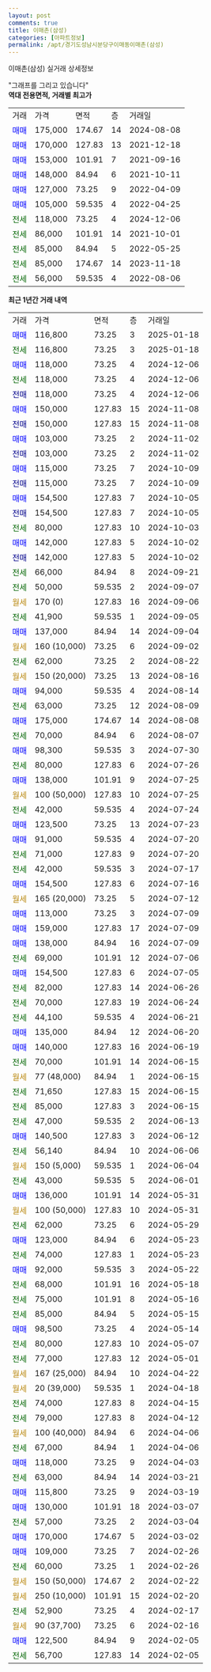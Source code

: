 ```yaml
---
layout: post
comments: true
title: 이매촌(삼성)
categories: [아파트정보]
permalink: /apt/경기도성남시분당구이매동이매촌(삼성)
---
```


이매촌(삼성) 실거래 상세정보

<script type="text/javascript">
  google.charts.load('current', {'packages':['line', 'corechart']});
  google.charts.setOnLoadCallback(drawChart);

  function drawChart() {
    var data = new google.visualization.DataTable();
    data.addColumn('date', '거래일');
    data.addColumn('number', "매매");
    data.addColumn('number', "전세");
    data.addColumn('number', "전매");

    data.addRows([[new Date(Date.parse("2025-01-18")), 116800, null, null], [new Date(Date.parse("2025-01-18")), null, 116800, null], [new Date(Date.parse("2024-12-06")), 118000, null, null], [new Date(Date.parse("2024-12-06")), null, 118000, null], [new Date(Date.parse("2024-12-06")), null, null, 118000], [new Date(Date.parse("2024-11-08")), 150000, null, null], [new Date(Date.parse("2024-11-08")), null, null, 150000], [new Date(Date.parse("2024-11-02")), 103000, null, null], [new Date(Date.parse("2024-11-02")), null, null, 103000], [new Date(Date.parse("2024-10-09")), 115000, null, null], [new Date(Date.parse("2024-10-09")), null, null, 115000], [new Date(Date.parse("2024-10-05")), 154500, null, null], [new Date(Date.parse("2024-10-05")), null, null, 154500], [new Date(Date.parse("2024-10-03")), null, 80000, null], [new Date(Date.parse("2024-10-02")), 142000, null, null], [new Date(Date.parse("2024-10-02")), null, null, 142000], [new Date(Date.parse("2024-09-21")), null, 66000, null], [new Date(Date.parse("2024-09-07")), null, 50000, null], [new Date(Date.parse("2024-09-06")), null, null, null], [new Date(Date.parse("2024-09-05")), null, 41900, null], [new Date(Date.parse("2024-09-04")), 137000, null, null], [new Date(Date.parse("2024-09-02")), null, null, null], [new Date(Date.parse("2024-08-22")), null, 62000, null], [new Date(Date.parse("2024-08-16")), null, null, null], [new Date(Date.parse("2024-08-14")), 94000, null, null], [new Date(Date.parse("2024-08-09")), null, 63000, null], [new Date(Date.parse("2024-08-08")), 175000, null, null], [new Date(Date.parse("2024-08-07")), null, 70000, null], [new Date(Date.parse("2024-07-30")), 98300, null, null], [new Date(Date.parse("2024-07-26")), null, 80000, null], [new Date(Date.parse("2024-07-25")), 138000, null, null], [new Date(Date.parse("2024-07-25")), null, null, null], [new Date(Date.parse("2024-07-24")), null, 42000, null], [new Date(Date.parse("2024-07-23")), 123500, null, null], [new Date(Date.parse("2024-07-20")), 91000, null, null], [new Date(Date.parse("2024-07-20")), null, 71000, null], [new Date(Date.parse("2024-07-17")), null, 42000, null], [new Date(Date.parse("2024-07-16")), 154500, null, null], [new Date(Date.parse("2024-07-12")), null, null, null], [new Date(Date.parse("2024-07-09")), 113000, null, null], [new Date(Date.parse("2024-07-09")), 159000, null, null], [new Date(Date.parse("2024-07-09")), 138000, null, null], [new Date(Date.parse("2024-07-06")), null, 69000, null], [new Date(Date.parse("2024-07-05")), 154500, null, null], [new Date(Date.parse("2024-06-26")), null, 82000, null], [new Date(Date.parse("2024-06-24")), null, 70000, null], [new Date(Date.parse("2024-06-21")), null, 44100, null], [new Date(Date.parse("2024-06-20")), 135000, null, null], [new Date(Date.parse("2024-06-19")), 140000, null, null], [new Date(Date.parse("2024-06-15")), null, 70000, null], [new Date(Date.parse("2024-06-15")), null, null, null], [new Date(Date.parse("2024-06-15")), null, 71650, null], [new Date(Date.parse("2024-06-15")), null, 85000, null], [new Date(Date.parse("2024-06-13")), null, 47000, null], [new Date(Date.parse("2024-06-12")), 140500, null, null], [new Date(Date.parse("2024-06-06")), null, 56140, null], [new Date(Date.parse("2024-06-04")), null, null, null], [new Date(Date.parse("2024-06-01")), null, 43000, null], [new Date(Date.parse("2024-05-31")), 136000, null, null], [new Date(Date.parse("2024-05-31")), null, null, null], [new Date(Date.parse("2024-05-29")), null, 62000, null], [new Date(Date.parse("2024-05-23")), 123000, null, null], [new Date(Date.parse("2024-05-23")), null, 74000, null], [new Date(Date.parse("2024-05-22")), 92000, null, null], [new Date(Date.parse("2024-05-18")), null, 68000, null], [new Date(Date.parse("2024-05-16")), null, 75000, null], [new Date(Date.parse("2024-05-15")), null, 85000, null], [new Date(Date.parse("2024-05-14")), 98500, null, null], [new Date(Date.parse("2024-05-07")), null, 80000, null], [new Date(Date.parse("2024-05-01")), null, 77000, null], [new Date(Date.parse("2024-04-22")), null, null, null], [new Date(Date.parse("2024-04-18")), null, null, null], [new Date(Date.parse("2024-04-15")), null, 74000, null], [new Date(Date.parse("2024-04-12")), null, 79000, null], [new Date(Date.parse("2024-04-06")), null, null, null], [new Date(Date.parse("2024-04-06")), null, 67000, null], [new Date(Date.parse("2024-04-03")), 118000, null, null], [new Date(Date.parse("2024-03-21")), null, 63000, null], [new Date(Date.parse("2024-03-19")), 115800, null, null], [new Date(Date.parse("2024-03-07")), 130000, null, null], [new Date(Date.parse("2024-03-04")), null, 57000, null], [new Date(Date.parse("2024-03-02")), 170000, null, null], [new Date(Date.parse("2024-02-26")), 109000, null, null], [new Date(Date.parse("2024-02-26")), null, 60000, null], [new Date(Date.parse("2024-02-22")), null, null, null], [new Date(Date.parse("2024-02-20")), null, null, null], [new Date(Date.parse("2024-02-17")), null, 52900, null], [new Date(Date.parse("2024-02-16")), null, null, null], [new Date(Date.parse("2024-02-05")), 122500, null, null], [new Date(Date.parse("2024-02-05")), null, 56700, null]]);

    var options = {
      hAxis: {
        format: 'yyyy/MM/dd'
      },    
      lineWidth: 0,
      pointsVisible: true,    
      title: '최근 1년간 유형별 실거래가 분포',
      legend: { position: 'bottom' }
    };

    var formatter = new google.visualization.NumberFormat({pattern:'###,###'} );
    formatter.format(data, 1);
    formatter.format(data, 2);
    
    setTimeout(function() {
        var chart = new google.visualization.LineChart(document.getElementById('columnchart_material'));
        chart.draw(data, (options));
        document.getElementById('loading').style.display = 'none';
    }, 200);
  }
</script>


<div id="loading" style="z-index:20; display: block; margin-left: 0px">"그래프를 그리고 있습니다"</div>
<div id="columnchart_material" style="width: 95%; margin-left: 0px; display: block"></div>
<!-- contents start -->
<b>역대 전용면적, 거래별 최고가</b>
<table class="sortable">
    <tr>
      <td>거래</td>
      <td>가격</td>
      <td>면적</td>
      <td>층</td>
      <td>거래일</td>
    </tr>
        <tr>
          <td><a style="color: blue">매매</a></td>
          <td>175,000</td>
          <td>174.67</td>
          <td>14</td>
          <td>2024-08-08</td>
        </tr>            <tr>
          <td><a style="color: blue">매매</a></td>
          <td>170,000</td>
          <td>127.83</td>
          <td>13</td>
          <td>2021-12-18</td>
        </tr>            <tr>
          <td><a style="color: blue">매매</a></td>
          <td>153,000</td>
          <td>101.91</td>
          <td>7</td>
          <td>2021-09-16</td>
        </tr>            <tr>
          <td><a style="color: blue">매매</a></td>
          <td>148,000</td>
          <td>84.94</td>
          <td>6</td>
          <td>2021-10-11</td>
        </tr>            <tr>
          <td><a style="color: blue">매매</a></td>
          <td>127,000</td>
          <td>73.25</td>
          <td>9</td>
          <td>2022-04-09</td>
        </tr>            <tr>
          <td><a style="color: blue">매매</a></td>
          <td>105,000</td>
          <td>59.535</td>
          <td>4</td>
          <td>2022-04-25</td>
        </tr>        
        <tr>
              <td><a style="color: darkgreen">전세</a></td>
              <td>118,000</td>
              <td>73.25</td>
              <td>4</td>
              <td>2024-12-06</td>
            </tr>            <tr>
              <td><a style="color: darkgreen">전세</a></td>
              <td>86,000</td>
              <td>101.91</td>
              <td>14</td>
              <td>2021-10-01</td>
            </tr>            <tr>
              <td><a style="color: darkgreen">전세</a></td>
              <td>85,000</td>
              <td>84.94</td>
              <td>5</td>
              <td>2022-05-25</td>
            </tr>            <tr>
              <td><a style="color: darkgreen">전세</a></td>
              <td>85,000</td>
              <td>174.67</td>
              <td>14</td>
              <td>2023-11-18</td>
            </tr>            <tr>
              <td><a style="color: darkgreen">전세</a></td>
              <td>56,000</td>
              <td>59.535</td>
              <td>4</td>
              <td>2022-08-06</td>
            </tr>        
    
</table>

<b>최근 1년간 거래 내역</b>

<table class="sortable">
    <tr>
      <td>거래</td>
      <td>가격</td>
      <td>면적</td>
      <td>층</td>
      <td>거래일</td>
    </tr>
    <tr>
      <td><a style="color: blue">매매</a></td>
      <td>116,800</td>
      <td>73.25</td>
      <td>3</td>
      <td>2025-01-18</td>
    </tr>          <tr>
      <td><a style="color: darkgreen">전세</a></td>
      <td>116,800</td>
      <td>73.25</td>
      <td>3</td>
      <td>2025-01-18</td>
    </tr>          <tr>
      <td><a style="color: blue">매매</a></td>
      <td>118,000</td>
      <td>73.25</td>
      <td>4</td>
      <td>2024-12-06</td>
    </tr>          <tr>
      <td><a style="color: darkgreen">전세</a></td>
      <td>118,000</td>
      <td>73.25</td>
      <td>4</td>
      <td>2024-12-06</td>
    </tr>          <tr>
      <td><a style="color: darkblue">전매</a></td>
      <td>118,000</td>
      <td>73.25</td>
      <td>4</td>
      <td>2024-12-06</td>
    </tr>          <tr>
      <td><a style="color: blue">매매</a></td>
      <td>150,000</td>
      <td>127.83</td>
      <td>15</td>
      <td>2024-11-08</td>
    </tr>          <tr>
      <td><a style="color: darkblue">전매</a></td>
      <td>150,000</td>
      <td>127.83</td>
      <td>15</td>
      <td>2024-11-08</td>
    </tr>          <tr>
      <td><a style="color: blue">매매</a></td>
      <td>103,000</td>
      <td>73.25</td>
      <td>2</td>
      <td>2024-11-02</td>
    </tr>          <tr>
      <td><a style="color: darkblue">전매</a></td>
      <td>103,000</td>
      <td>73.25</td>
      <td>2</td>
      <td>2024-11-02</td>
    </tr>          <tr>
      <td><a style="color: blue">매매</a></td>
      <td>115,000</td>
      <td>73.25</td>
      <td>7</td>
      <td>2024-10-09</td>
    </tr>          <tr>
      <td><a style="color: darkblue">전매</a></td>
      <td>115,000</td>
      <td>73.25</td>
      <td>7</td>
      <td>2024-10-09</td>
    </tr>          <tr>
      <td><a style="color: blue">매매</a></td>
      <td>154,500</td>
      <td>127.83</td>
      <td>7</td>
      <td>2024-10-05</td>
    </tr>          <tr>
      <td><a style="color: darkblue">전매</a></td>
      <td>154,500</td>
      <td>127.83</td>
      <td>7</td>
      <td>2024-10-05</td>
    </tr>          <tr>
      <td><a style="color: darkgreen">전세</a></td>
      <td>80,000</td>
      <td>127.83</td>
      <td>10</td>
      <td>2024-10-03</td>
    </tr>          <tr>
      <td><a style="color: blue">매매</a></td>
      <td>142,000</td>
      <td>127.83</td>
      <td>5</td>
      <td>2024-10-02</td>
    </tr>          <tr>
      <td><a style="color: darkblue">전매</a></td>
      <td>142,000</td>
      <td>127.83</td>
      <td>5</td>
      <td>2024-10-02</td>
    </tr>          <tr>
      <td><a style="color: darkgreen">전세</a></td>
      <td>66,000</td>
      <td>84.94</td>
      <td>8</td>
      <td>2024-09-21</td>
    </tr>          <tr>
      <td><a style="color: darkgreen">전세</a></td>
      <td>50,000</td>
      <td>59.535</td>
      <td>2</td>
      <td>2024-09-07</td>
    </tr>          <tr>
      <td><a style="color: darkgoldenrod">월세</a></td>
      <td>170 (0)</td>
      <td>127.83</td>
      <td>16</td>
      <td>2024-09-06</td>
    </tr>          <tr>
      <td><a style="color: darkgreen">전세</a></td>
      <td>41,900</td>
      <td>59.535</td>
      <td>1</td>
      <td>2024-09-05</td>
    </tr>          <tr>
      <td><a style="color: blue">매매</a></td>
      <td>137,000</td>
      <td>84.94</td>
      <td>14</td>
      <td>2024-09-04</td>
    </tr>          <tr>
      <td><a style="color: darkgoldenrod">월세</a></td>
      <td>160 (10,000)</td>
      <td>73.25</td>
      <td>6</td>
      <td>2024-09-02</td>
    </tr>          <tr>
      <td><a style="color: darkgreen">전세</a></td>
      <td>62,000</td>
      <td>73.25</td>
      <td>2</td>
      <td>2024-08-22</td>
    </tr>          <tr>
      <td><a style="color: darkgoldenrod">월세</a></td>
      <td>150 (20,000)</td>
      <td>73.25</td>
      <td>13</td>
      <td>2024-08-16</td>
    </tr>          <tr>
      <td><a style="color: blue">매매</a></td>
      <td>94,000</td>
      <td>59.535</td>
      <td>4</td>
      <td>2024-08-14</td>
    </tr>          <tr>
      <td><a style="color: darkgreen">전세</a></td>
      <td>63,000</td>
      <td>73.25</td>
      <td>12</td>
      <td>2024-08-09</td>
    </tr>          <tr>
      <td><a style="color: blue">매매</a></td>
      <td>175,000</td>
      <td>174.67</td>
      <td>14</td>
      <td>2024-08-08</td>
    </tr>          <tr>
      <td><a style="color: darkgreen">전세</a></td>
      <td>70,000</td>
      <td>84.94</td>
      <td>6</td>
      <td>2024-08-07</td>
    </tr>          <tr>
      <td><a style="color: blue">매매</a></td>
      <td>98,300</td>
      <td>59.535</td>
      <td>3</td>
      <td>2024-07-30</td>
    </tr>          <tr>
      <td><a style="color: darkgreen">전세</a></td>
      <td>80,000</td>
      <td>127.83</td>
      <td>6</td>
      <td>2024-07-26</td>
    </tr>          <tr>
      <td><a style="color: blue">매매</a></td>
      <td>138,000</td>
      <td>101.91</td>
      <td>9</td>
      <td>2024-07-25</td>
    </tr>          <tr>
      <td><a style="color: darkgoldenrod">월세</a></td>
      <td>100 (50,000)</td>
      <td>127.83</td>
      <td>10</td>
      <td>2024-07-25</td>
    </tr>          <tr>
      <td><a style="color: darkgreen">전세</a></td>
      <td>42,000</td>
      <td>59.535</td>
      <td>4</td>
      <td>2024-07-24</td>
    </tr>          <tr>
      <td><a style="color: blue">매매</a></td>
      <td>123,500</td>
      <td>73.25</td>
      <td>13</td>
      <td>2024-07-23</td>
    </tr>          <tr>
      <td><a style="color: blue">매매</a></td>
      <td>91,000</td>
      <td>59.535</td>
      <td>4</td>
      <td>2024-07-20</td>
    </tr>          <tr>
      <td><a style="color: darkgreen">전세</a></td>
      <td>71,000</td>
      <td>127.83</td>
      <td>9</td>
      <td>2024-07-20</td>
    </tr>          <tr>
      <td><a style="color: darkgreen">전세</a></td>
      <td>42,000</td>
      <td>59.535</td>
      <td>3</td>
      <td>2024-07-17</td>
    </tr>          <tr>
      <td><a style="color: blue">매매</a></td>
      <td>154,500</td>
      <td>127.83</td>
      <td>6</td>
      <td>2024-07-16</td>
    </tr>          <tr>
      <td><a style="color: darkgoldenrod">월세</a></td>
      <td>165 (20,000)</td>
      <td>73.25</td>
      <td>5</td>
      <td>2024-07-12</td>
    </tr>          <tr>
      <td><a style="color: blue">매매</a></td>
      <td>113,000</td>
      <td>73.25</td>
      <td>3</td>
      <td>2024-07-09</td>
    </tr>          <tr>
      <td><a style="color: blue">매매</a></td>
      <td>159,000</td>
      <td>127.83</td>
      <td>17</td>
      <td>2024-07-09</td>
    </tr>          <tr>
      <td><a style="color: blue">매매</a></td>
      <td>138,000</td>
      <td>84.94</td>
      <td>16</td>
      <td>2024-07-09</td>
    </tr>          <tr>
      <td><a style="color: darkgreen">전세</a></td>
      <td>69,000</td>
      <td>101.91</td>
      <td>12</td>
      <td>2024-07-06</td>
    </tr>          <tr>
      <td><a style="color: blue">매매</a></td>
      <td>154,500</td>
      <td>127.83</td>
      <td>6</td>
      <td>2024-07-05</td>
    </tr>          <tr>
      <td><a style="color: darkgreen">전세</a></td>
      <td>82,000</td>
      <td>127.83</td>
      <td>14</td>
      <td>2024-06-26</td>
    </tr>          <tr>
      <td><a style="color: darkgreen">전세</a></td>
      <td>70,000</td>
      <td>127.83</td>
      <td>19</td>
      <td>2024-06-24</td>
    </tr>          <tr>
      <td><a style="color: darkgreen">전세</a></td>
      <td>44,100</td>
      <td>59.535</td>
      <td>4</td>
      <td>2024-06-21</td>
    </tr>          <tr>
      <td><a style="color: blue">매매</a></td>
      <td>135,000</td>
      <td>84.94</td>
      <td>12</td>
      <td>2024-06-20</td>
    </tr>          <tr>
      <td><a style="color: blue">매매</a></td>
      <td>140,000</td>
      <td>127.83</td>
      <td>16</td>
      <td>2024-06-19</td>
    </tr>          <tr>
      <td><a style="color: darkgreen">전세</a></td>
      <td>70,000</td>
      <td>101.91</td>
      <td>14</td>
      <td>2024-06-15</td>
    </tr>          <tr>
      <td><a style="color: darkgoldenrod">월세</a></td>
      <td>77 (48,000)</td>
      <td>84.94</td>
      <td>1</td>
      <td>2024-06-15</td>
    </tr>          <tr>
      <td><a style="color: darkgreen">전세</a></td>
      <td>71,650</td>
      <td>127.83</td>
      <td>15</td>
      <td>2024-06-15</td>
    </tr>          <tr>
      <td><a style="color: darkgreen">전세</a></td>
      <td>85,000</td>
      <td>127.83</td>
      <td>3</td>
      <td>2024-06-15</td>
    </tr>          <tr>
      <td><a style="color: darkgreen">전세</a></td>
      <td>47,000</td>
      <td>59.535</td>
      <td>2</td>
      <td>2024-06-13</td>
    </tr>          <tr>
      <td><a style="color: blue">매매</a></td>
      <td>140,500</td>
      <td>127.83</td>
      <td>3</td>
      <td>2024-06-12</td>
    </tr>          <tr>
      <td><a style="color: darkgreen">전세</a></td>
      <td>56,140</td>
      <td>84.94</td>
      <td>10</td>
      <td>2024-06-06</td>
    </tr>          <tr>
      <td><a style="color: darkgoldenrod">월세</a></td>
      <td>150 (5,000)</td>
      <td>59.535</td>
      <td>1</td>
      <td>2024-06-04</td>
    </tr>          <tr>
      <td><a style="color: darkgreen">전세</a></td>
      <td>43,000</td>
      <td>59.535</td>
      <td>5</td>
      <td>2024-06-01</td>
    </tr>          <tr>
      <td><a style="color: blue">매매</a></td>
      <td>136,000</td>
      <td>101.91</td>
      <td>14</td>
      <td>2024-05-31</td>
    </tr>          <tr>
      <td><a style="color: darkgoldenrod">월세</a></td>
      <td>100 (50,000)</td>
      <td>127.83</td>
      <td>10</td>
      <td>2024-05-31</td>
    </tr>          <tr>
      <td><a style="color: darkgreen">전세</a></td>
      <td>62,000</td>
      <td>73.25</td>
      <td>6</td>
      <td>2024-05-29</td>
    </tr>          <tr>
      <td><a style="color: blue">매매</a></td>
      <td>123,000</td>
      <td>84.94</td>
      <td>6</td>
      <td>2024-05-23</td>
    </tr>          <tr>
      <td><a style="color: darkgreen">전세</a></td>
      <td>74,000</td>
      <td>127.83</td>
      <td>1</td>
      <td>2024-05-23</td>
    </tr>          <tr>
      <td><a style="color: blue">매매</a></td>
      <td>92,000</td>
      <td>59.535</td>
      <td>3</td>
      <td>2024-05-22</td>
    </tr>          <tr>
      <td><a style="color: darkgreen">전세</a></td>
      <td>68,000</td>
      <td>101.91</td>
      <td>16</td>
      <td>2024-05-18</td>
    </tr>          <tr>
      <td><a style="color: darkgreen">전세</a></td>
      <td>75,000</td>
      <td>101.91</td>
      <td>8</td>
      <td>2024-05-16</td>
    </tr>          <tr>
      <td><a style="color: darkgreen">전세</a></td>
      <td>85,000</td>
      <td>84.94</td>
      <td>5</td>
      <td>2024-05-15</td>
    </tr>          <tr>
      <td><a style="color: blue">매매</a></td>
      <td>98,500</td>
      <td>73.25</td>
      <td>4</td>
      <td>2024-05-14</td>
    </tr>          <tr>
      <td><a style="color: darkgreen">전세</a></td>
      <td>80,000</td>
      <td>127.83</td>
      <td>10</td>
      <td>2024-05-07</td>
    </tr>          <tr>
      <td><a style="color: darkgreen">전세</a></td>
      <td>77,000</td>
      <td>127.83</td>
      <td>12</td>
      <td>2024-05-01</td>
    </tr>          <tr>
      <td><a style="color: darkgoldenrod">월세</a></td>
      <td>167 (25,000)</td>
      <td>84.94</td>
      <td>10</td>
      <td>2024-04-22</td>
    </tr>          <tr>
      <td><a style="color: darkgoldenrod">월세</a></td>
      <td>20 (39,000)</td>
      <td>59.535</td>
      <td>1</td>
      <td>2024-04-18</td>
    </tr>          <tr>
      <td><a style="color: darkgreen">전세</a></td>
      <td>74,000</td>
      <td>127.83</td>
      <td>8</td>
      <td>2024-04-15</td>
    </tr>          <tr>
      <td><a style="color: darkgreen">전세</a></td>
      <td>79,000</td>
      <td>127.83</td>
      <td>8</td>
      <td>2024-04-12</td>
    </tr>          <tr>
      <td><a style="color: darkgoldenrod">월세</a></td>
      <td>100 (40,000)</td>
      <td>84.94</td>
      <td>6</td>
      <td>2024-04-06</td>
    </tr>          <tr>
      <td><a style="color: darkgreen">전세</a></td>
      <td>67,000</td>
      <td>84.94</td>
      <td>1</td>
      <td>2024-04-06</td>
    </tr>          <tr>
      <td><a style="color: blue">매매</a></td>
      <td>118,000</td>
      <td>73.25</td>
      <td>9</td>
      <td>2024-04-03</td>
    </tr>          <tr>
      <td><a style="color: darkgreen">전세</a></td>
      <td>63,000</td>
      <td>84.94</td>
      <td>14</td>
      <td>2024-03-21</td>
    </tr>          <tr>
      <td><a style="color: blue">매매</a></td>
      <td>115,800</td>
      <td>73.25</td>
      <td>9</td>
      <td>2024-03-19</td>
    </tr>          <tr>
      <td><a style="color: blue">매매</a></td>
      <td>130,000</td>
      <td>101.91</td>
      <td>18</td>
      <td>2024-03-07</td>
    </tr>          <tr>
      <td><a style="color: darkgreen">전세</a></td>
      <td>57,000</td>
      <td>73.25</td>
      <td>2</td>
      <td>2024-03-04</td>
    </tr>          <tr>
      <td><a style="color: blue">매매</a></td>
      <td>170,000</td>
      <td>174.67</td>
      <td>5</td>
      <td>2024-03-02</td>
    </tr>          <tr>
      <td><a style="color: blue">매매</a></td>
      <td>109,000</td>
      <td>73.25</td>
      <td>7</td>
      <td>2024-02-26</td>
    </tr>          <tr>
      <td><a style="color: darkgreen">전세</a></td>
      <td>60,000</td>
      <td>73.25</td>
      <td>1</td>
      <td>2024-02-26</td>
    </tr>          <tr>
      <td><a style="color: darkgoldenrod">월세</a></td>
      <td>150 (50,000)</td>
      <td>174.67</td>
      <td>2</td>
      <td>2024-02-22</td>
    </tr>          <tr>
      <td><a style="color: darkgoldenrod">월세</a></td>
      <td>250 (10,000)</td>
      <td>101.91</td>
      <td>15</td>
      <td>2024-02-20</td>
    </tr>          <tr>
      <td><a style="color: darkgreen">전세</a></td>
      <td>52,900</td>
      <td>73.25</td>
      <td>4</td>
      <td>2024-02-17</td>
    </tr>          <tr>
      <td><a style="color: darkgoldenrod">월세</a></td>
      <td>90 (37,700)</td>
      <td>73.25</td>
      <td>6</td>
      <td>2024-02-16</td>
    </tr>          <tr>
      <td><a style="color: blue">매매</a></td>
      <td>122,500</td>
      <td>84.94</td>
      <td>9</td>
      <td>2024-02-05</td>
    </tr>          <tr>
      <td><a style="color: darkgreen">전세</a></td>
      <td>56,700</td>
      <td>127.83</td>
      <td>14</td>
      <td>2024-02-05</td>
    </tr>      </table>
<!-- contents end -->    

